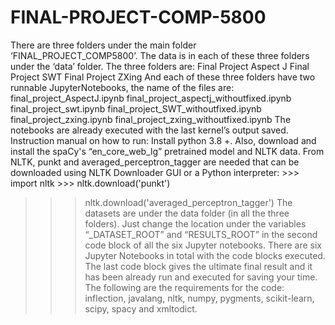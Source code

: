 # FINAL-PROJECT-COMP-5800

There are three folders under the main folder ‘FINAL_PROJECT_COMP5800’. The data is in each of these three folders under the ‘data’ folder. The three folders are:
Final Project Aspect J
Final Project SWT
Final Project ZXing
And each of these three folders have two runnable JupyterNotebooks, the name of the files are:
final_project_AspectJ.ipynb
final_project_aspectj_withoutfixed.ipynb
final_project_swt.ipynb
final_project_SWT_withoutfixed.ipynb
final_project_zxing.ipynb
final_project_zxing_withoutfixed.ipynb
The notebooks are already executed with the last kernel’s output saved. 
Instruction manual on how to run:
Install python 3.8 +.
Also, download and install the spaCy's “en_core_web_lg” pretrained model and NLTK data. From NLTK, punkt and averaged_perceptron_tagger are needed that can be downloaded using NLTK Downloader GUI or a Python interpreter:
            >>> import nltk
            >>> nltk.download('punkt')
>>> nltk.download('averaged_perceptron_tagger')
The datasets are under the data folder (in all the three folders). 
Just change the location under the variables “_DATASET_ROOT” and “RESULTS_ROOT” in the second code block of all the six Jupyter notebooks. 
There are six Jupyter Notebooks in total with the code blocks executed. The last code block gives the ultimate final result and it has been already run and executed for saving your time. 
The following are the requirements for the code: inflection, javalang, nltk, numpy, pygments, scikit-learn, scipy, spacy and xmltodict. 

